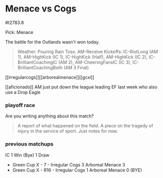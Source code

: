 # Menace vs Cogs

#t2783.8

Pick: Menace

The battle for the Outlands wasn't won today.

> Weather: Pouring Rain
> Toss: AM-Receive
> Kickoffs: IC-RiotLong (AM 1), AM-HighKick (IC 1), IC-HighKick (Half), AM-HighKick (IC 2), IC-BrilliantCoachingIC (AM 2), AM-CheeringFansIC (IC 3), IC-BrilliantCoachingBoth (AM 3 Final)

[[irregularcogs]][[arborealmenace]][[gcxi]]

 [[aficionado]] 
 AM just put down the league leading EF last week who also use a Drop Eagle

### playoff race



Are you writing anything about this match?

> A report of what happened on the field.
> A piece on the tragedy of injury in the service of sport.
> Just notes for now.

### previous matchups

IC 1 Win (Bye)
1 Draw

* Green Cup X - 7 - Irregular Cogs 3 Arboreal Menace 3
* Green Cup X - R16 - Irregular Cogs 1 Arboreal Menace 0 (BYE)